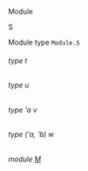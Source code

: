 Module

S

Module type `Module.S`

<a id="type-t"></a>

###### type t

<a id="type-u"></a>

###### type u

<a id="type-v"></a>

###### type 'a v

<a id="type-w"></a>

###### type ('a, 'b) w

<a id="module-M"></a>

###### module [M](Module.module-type-S.M.md)